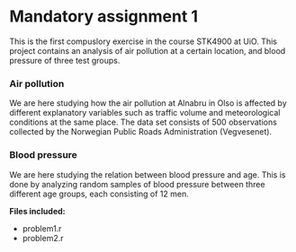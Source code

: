 # Mandatory assignment 1
This is the first compuslory exercise in the course STK4900 at UiO. This project contains an analysis of air pollution at a certain location, and blood pressure of three test groups.

### Air pollution
We are here studying how the air pollution at Alnabru in Olso is affected by different explanatory variables such as traffic volume
and meteorological conditions at the same place. The data set consists of 500 observations collected by the Norwegian Public Roads
Administration (Vegvesenet).

### Blood pressure
We are here studying the relation between blood pressure and age. This is done by analyzing random samples of blood pressure between 
three different age groups, each consisting of 12 men.

**Files included:**
 - problem1.r
 - problem2.r
 
 
